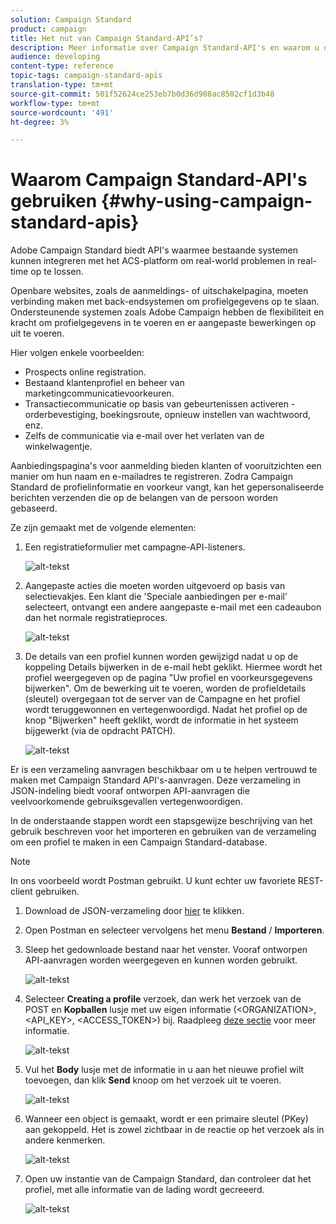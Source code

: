 ```yaml
---
solution: Campaign Standard
product: campaign
title: Het nut van Campaign Standard-API’s?
description: Meer informatie over Campaign Standard-API's en waarom u deze gebruikt.
audience: developing
content-type: reference
topic-tags: campaign-standard-apis
translation-type: tm+mt
source-git-commit: 501f52624ce253eb7b0d36d908ac8502cf1d3b48
workflow-type: tm+mt
source-wordcount: '491'
ht-degree: 3%

---
```



# Waarom Campaign Standard-API&#39;s gebruiken {#why-using-campaign-standard-apis}

Adobe Campaign Standard biedt API&#39;s waarmee bestaande systemen kunnen integreren met het ACS-platform om real-world problemen in real-time op te lossen.

Openbare websites, zoals de aanmeldings- of uitschakelpagina, moeten verbinding maken met back-endsystemen om profielgegevens op te slaan. Ondersteunende systemen zoals Adobe Campaign hebben de flexibiliteit en kracht om profielgegevens in te voeren en er aangepaste bewerkingen op uit te voeren.

Hier volgen enkele voorbeelden:

* Prospects online registration.
* Bestaand klantenprofiel en beheer van marketingcommunicatievoorkeuren.
* Transactiecommunicatie op basis van gebeurtenissen activeren - orderbevestiging, boekingsroute, opnieuw instellen van wachtwoord, enz.
* Zelfs de communicatie via e-mail over het verlaten van de winkelwagentje.

Aanbiedingspagina&#39;s voor aanmelding bieden klanten of vooruitzichten een manier om hun naam en e-mailadres te registreren. Zodra Campaign Standard de profielinformatie en voorkeur vangt, kan het gepersonaliseerde berichten verzenden die op de belangen van de persoon worden gebaseerd.

Ze zijn gemaakt met de volgende elementen:

1. Een registratieformulier met campagne-API-listeners.

   ![alt-tekst](assets/apis_uc1.png)

1. Aangepaste acties die moeten worden uitgevoerd op basis van selectievakjes. Een klant die &#39;Speciale aanbiedingen per e-mail&#39; selecteert, ontvangt een andere aangepaste e-mail met een cadeaubon dan het normale registratieproces.

   ![alt-tekst](assets/apis_uc2.png)

1. De details van een profiel kunnen worden gewijzigd nadat u op de koppeling Details bijwerken in de e-mail hebt geklikt. Hiermee wordt het profiel weergegeven op de pagina &quot;Uw profiel en voorkeursgegevens bijwerken&quot;. Om de bewerking uit te voeren, worden de profieldetails (sleutel) overgegaan tot de server van de Campagne en het profiel wordt teruggewonnen en vertegenwoordigd. Nadat het profiel op de knop &quot;Bijwerken&quot; heeft geklikt, wordt de informatie in het systeem bijgewerkt (via de opdracht PATCH).

   ![alt-tekst](assets/apis_uc3.png)

Er is een verzameling aanvragen beschikbaar om u te helpen vertrouwd te maken met Campaign Standard API&#39;s-aanvragen. Deze verzameling in JSON-indeling biedt vooraf ontworpen API-aanvragen die veelvoorkomende gebruiksgevallen vertegenwoordigen.

In de onderstaande stappen wordt een stapsgewijze beschrijving van het gebruik beschreven voor het importeren en gebruiken van de verzameling om een profiel te maken in een Campaign Standard-database.

>[!NOTE]
>
>In ons voorbeeld wordt Postman gebruikt. U kunt echter uw favoriete REST-client gebruiken.

1. Download de JSON-verzameling door [hier](https://helpx.adobe.com/content/dam/help/en/campaign/kb/working-with-acs-api/_jcr_content/main-pars/download_section/download-1/KB_postman_collection.json.zip) te klikken.

1. Open Postman en selecteer vervolgens het menu **Bestand** / **Importeren**.

1. Sleep het gedownloade bestand naar het venster. Vooraf ontworpen API-aanvragen worden weergegeven en kunnen worden gebruikt.

   ![alt-tekst](assets/postman_collection.png)

1. Selecteer **Creating a profile** verzoek, dan werk het verzoek van de POST en **Kopballen** lusje met uw eigen informatie (&lt;ORGANIZATION>, &lt;API_KEY>, &lt;ACCESS_TOKEN>) bij. Raadpleeg [deze sectie](../../api/using/setting-up-api-access.md) voor meer informatie.

   ![alt-tekst](assets/postman_uc1.png)

1. Vul het **Body** lusje met de informatie in u aan het nieuwe profiel wilt toevoegen, dan klik **Send** knoop om het verzoek uit te voeren.

   ![alt-tekst](assets/postman_uc2.png)

1. Wanneer een object is gemaakt, wordt er een primaire sleutel (PKey) aan gekoppeld. Het is zowel zichtbaar in de reactie op het verzoek als in andere kenmerken.

   ![alt-tekst](assets/postman_uc3.png)

1. Open uw instantie van de Campaign Standard, dan controleer dat het profiel, met alle informatie van de lading wordt gecreeerd.

   ![alt-tekst](assets/postman_uc4.png)
